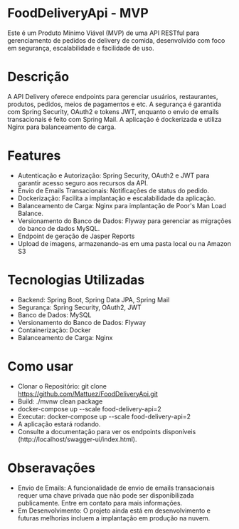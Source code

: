 # FoodDeliveryApi - MVP
Este é um Produto Mínimo Viável (MVP) de uma API RESTful para gerenciamento de pedidos de delivery de comida, desenvolvido com foco em segurança, escalabilidade e facilidade de uso.

# Descrição
A API Delivery oferece endpoints para gerenciar usuários, restaurantes, produtos, pedidos, meios de pagamentos e etc. A segurança é garantida com Spring Security, OAuth2 e tokens JWT, enquanto o envio de emails transacionais é feito com Spring Mail. A aplicação é dockerizada e utiliza Nginx para balanceamento de carga.

# Features
- Autenticação e Autorização: Spring Security, OAuth2 e JWT para garantir acesso seguro aos recursos da API.
- Envio de Emails Transacionais: Notificações de status do pedido.
- Dockerização: Facilita a implantação e escalabilidade da aplicação.
- Balanceamento de Carga: Nginx para implantação de Poor's Man Load Balance.
- Versionamento do Banco de Dados: Flyway para gerenciar as migrações do banco de dados MySQL.
- Endpoint de geração de Jasper Reports
- Upload de imagens, armazenando-as em uma pasta local ou na Amazon S3

# Tecnologias Utilizadas
- Backend: Spring Boot, Spring Data JPA, Spring Mail
- Segurança: Spring Security, OAuth2, JWT
- Banco de Dados: MySQL
- Versionamento do Banco de Dados: Flyway
- Containerização: Docker
- Balanceamento de Carga: Nginx

# Como usar
- Clonar o Repositório: git clone https://github.com/Mattuez/FoodDeliveryApi.git
- Build: ./mvnw clean package
- docker-compose up --scale food-delivery-api=2
- Executar: docker-compose up --scale food-delivery-api=2
- A aplicação estará rodando.
- Consulte a documentação para ver os endpoints disponíveis (http://localhost/swagger-ui/index.html).

# Obseravações
- Envio de Emails: A funcionalidade de envio de emails transacionais requer uma chave privada que não pode ser disponibilizada publicamente. Entre em contato para mais informações.
- Em Desenvolvimento: O projeto ainda está em desenvolvimento e futuras melhorias incluem a implantação em produção na nuvem.
